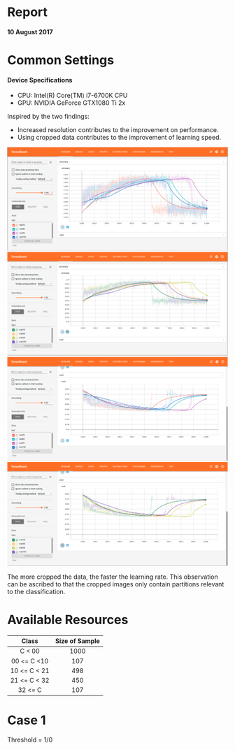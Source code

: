 # Report
#### 10 August 2017

# Common Settings
#### Device Specifications
* CPU: Intel(R) Core(TM) i7-6700K CPU
* GPU: NVIDIA GeForce GTX1080 Ti 2x


Inspired by the two findings:
* Increased resolution contributes to the improvement on performance.
* Using cropped data contributes to the improvement of learning speed.

![Acccuracy comparison for testsets](./img/report20170810_accu_test.png)
![Cost comparison for testsets](./img/report20170810_cost_test.png)
![Accuracy comparison for trainsets](./img/report20170810_accu_train.png)
![Cost comparison for trainsets](./img/report20170810_cost_train.png)


The more cropped the data, the faster the learning rate. This observation can be ascribed to that the cropped images only contain partitions relevant to the classification.

# Available Resources

| Class            | Size of Sample |
| :--------------: |:-------------: |
| C < 00           | 1000           |
| 00 <= C <10      | 107            |
| 10 <= C < 21     | 498            |
| 21 <= C < 32     | 450            |
| 32 <= C          | 107            |

# Case 1
Threshold = 1/0
